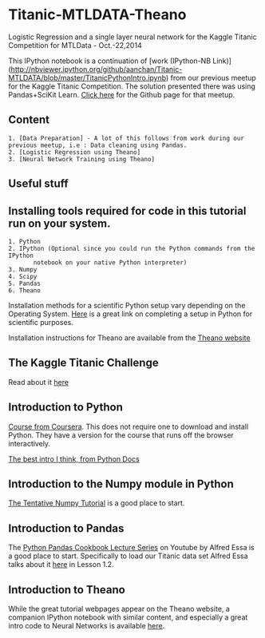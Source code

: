 Titanic-MTLDATA-Theano
======================

Logistic Regression and a single layer neural network for the Kaggle Titanic Competition for MTLData - Oct.-22,2014

This IPython notebook is a continuation of [work (IPython-NB Link)] (http://nbviewer.ipython.org/github/aanchan/Titanic-MTLDATA/blob/master/TitanicPythonIntro.ipynb) from our previous meetup for the Kaggle Titanic Competition. The solution presented there was using Pandas+SciKit Learn. [Click here](https://github.com/aanchan/Titanic-MTLDATA) for the Github page for that meetup.

Content
---
	1. [Data Preparation] - A lot of this follows from work during our previous meetup, i.e : Data cleaning using Pandas.
	2. [Logistic Regression using Theano]
	3. [Neural Network Training using Theano]

Useful stuff
----

Installing tools required for code in this tutorial run on your system.
----
	1. Python
	2. IPython (Optional since you could run the Python commands from the IPython 
	   	   notebook on your native Python interpreter)
	3. Numpy
	4. Scipy
	5. Pandas
	6. Theano 

Installation methods for a scientific Python setup vary depending on the Operating System. [Here](http://blog.yhathq.com/posts/setting-up-scientific-python.html) is a great link on completing a setup in Python for scientific purposes. 

Installation instructions for Theano are available from the [Theano website](http://deeplearning.net/software/theano/install.html)

The Kaggle Titanic Challenge
----
Read about it [here](https://www.kaggle.com/c/titanic-gettingStarted)

Introduction to Python
----
[Course from Coursera](https://www.coursera.org/course/interactivepython). This does not require one to download and install Python. They have a version for the course that runs off the browser interactively.

[The best intro I think, from Python Docs](https://docs.python.org/2/tutorial/introduction.html)

Introduction to the Numpy module in Python
----
[The Tentative Numpy Tutorial](http://wiki.scipy.org/Tentative_NumPy_Tutorial) is a good place to start.

Introduction to Pandas
---
The [Python Pandas Cookbook Lecture Series](http://www.youtube.com/playlist?list=PLyBBc46Y6aAz54aOUgKXXyTcEmpMisAq3) on Youtube by Alfred Essa is a good place to start. Specifically to load our Titanic data set Alfred Essa talks about it [here](https://www.youtube.com/watch?v=lhkchS9gSYk#t=545) in Lesson 1.2.

Introduction to Theano
---
While the great tutorial webpages appear on the Theano website, a companion IPython notebook with similar content, and especially a great intro code to Neural Networks is available [here](http://nbviewer.ipython.org/github/craffel/theano-tutorial/blob/master/Theano%20Tutorial.ipynb). 